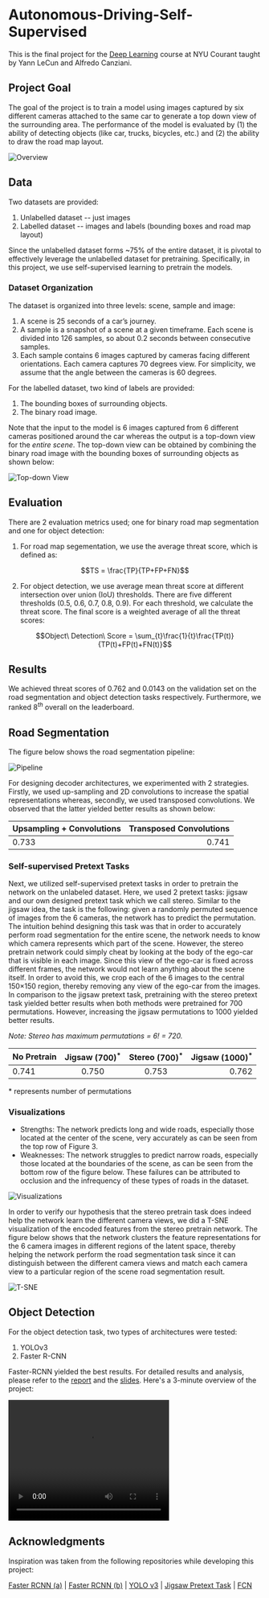 # Autonomous-Driving-Self-Supervised
This is the final project for the [Deep Learning](https://atcold.github.io/pytorch-Deep-Learning/) course at NYU Courant taught by Yann LeCun and Alfredo Canziani. 

## Project Goal

The goal of the project is to train a model using images captured by six different cameras attached to the same car to generate a top down view of the surrounding area. The performance of the model is evaluated by (1) the ability of detecting objects (like car, trucks, bicycles, etc.) and (2) the ability to draw the road map layout.

![Overview](Images/overview.png)
 
## Data
Two datasets are provided:

1. Unlabelled dataset -- just images
2. Labelled dataset -- images and labels (bounding boxes and road map layout)

Since the unlabelled dataset forms ~75% of the entire dataset, it is pivotal to effectively leverage the unlabelled dataset for pretraining. Specifically, in this project, we use self-supervised learning to pretrain the models.

### Dataset Organization
The dataset is organized into three levels: scene, sample and image:
1. A scene is 25 seconds of a car’s journey.
2. A sample is a snapshot of a scene at a given timeframe. Each scene is divided into 126 samples, so about 0.2 seconds between consecutive samples.
3. Each sample contains 6 images captured by cameras facing different orientations. Each camera captures 70 degrees view. For simplicity, we assume that the angle between the cameras is 60 degrees.

For the labelled dataset, two kind of labels are provided:
1. The bounding boxes of surrounding objects.
2. The binary road image.

Note that the input to the model is 6 images captured from 6 different cameras positioned around the car whereas the output is a top-down view for the *entire scene*. The top-down view can be obtained by combining the binary road image with the bounding boxes of surrounding objects as shown below:

![Top-down View](Images/top-down.png)

## Evaluation
There are 2 evaluation metrics used; one for binary road map segmentation and one for object detection:
1. For road map segementation, we use the average threat score, which is defined as:

$$TS = \frac{TP}{TP+FP+FN}$$ 

2. For object detection, we use average mean threat score at different intersection over union (IoU) thresholds. There are five different thresholds (0.5, 0.6, 0.7, 0.8, 0.9). For each threshold,
we calculate the threat score. The final score is a weighted average of all the threat scores:

$$Object\ Detection\ Score = \sum_{t}\frac{1}{t}\frac{TP(t)}{TP(t)+FP(t)+FN(t)}$$


## Results
We achieved threat scores of 0.762 and
0.0143 on the validation set on the road segmentation and object detection tasks respectively. Furthermore, we ranked $8^{th}$ overall on the leaderboard.

## Road Segmentation

The figure below shows the road segmentation pipeline:

![Pipeline](Images/pipeline.png)

For designing decoder architectures, we experimented with
2 strategies. Firstly, we used up-sampling and 2D convolutions to increase the spatial representations whereas,
secondly, we used transposed convolutions. We observed
that the latter yielded better results as shown below:

| Upsampling + Convolutions      | Transposed Convolutions |
| :---        |    ----:   |
| 0.733      | 0.741       |

### Self-supervised Pretext Tasks

Next, we utilized self-supervised pretext tasks in order to
pretrain the network on the unlabeled dataset. Here, we
used 2 pretext tasks: jigsaw and our own designed pretext
task which we call stereo. Similar to the jigsaw idea, the
task is the following: given a randomly permuted sequence
of images from the 6 cameras, the network has to predict the
permutation. The intuition behind designing this task was
that in order to accurately perform road segmentation for
the entire scene, the network needs to know which camera
represents which part of the scene. However, the stereo
pretrain network could simply cheat by looking at the body
of the ego-car that is visible in each image. Since this
view of the ego-car is fixed across different frames, the
network would not learn anything about the scene itself.
In order to avoid this, we crop each of the 6 images to
the central 150×150 region, thereby removing any view of
the ego-car from the images. In comparison to the jigsaw
pretext task, pretraining with the stereo pretext task yielded
better results when both methods were pretrained for 700
permutations. However, increasing the jigsaw permutations
to 1000 yielded better results.

*Note: Stereo has maximum permutations = 6! = 720.*

| No Pretrain      | Jigsaw $(700)^{*}$ | Stereo $(700)^{*}$ | Jigsaw $(1000)^{*}$ |
| :---        |    :----:   | :----: | ----: |
| 0.741      | 0.750       | 0.753 | 0.762 |

 \* represents number of permutations

 ### Visualizations

* Strengths: The network predicts long and wide roads,
especially those located at the center of the scene, very
accurately as can be seen from the top row of Figure 3.
* Weaknesses: The network struggles to predict narrow
roads, especially those located at the boundaries of the
scene, as can be seen from the bottom row of the figure below. These failures can be attributed to occlusion and the
infrequency of these types of roads in the dataset.

![Visualizations](Images/visualizations.png)

In order to verify our hypothesis that the stereo pretrain
task does indeed help the network learn the different camera
views, we did a T-SNE visualization of the encoded features
from the stereo pretrain network. The figure below shows that the
network clusters the feature representations for the 6 camera images in different regions of the latent space, thereby helping the network perform the road segmentation task since
it can distinguish between the different camera views and
match each camera view to a particular region of the scene
road segmentation result.

![T-SNE](Images/tsne.png)

## Object Detection

For the object detection task, two types of architectures were tested:
1. YOLOv3
2. Faster R-CNN

Faster-RCNN yielded the best results. For detailed results and analysis, please refer to the [report](report.pdf) and the [slides](slides.pdf). Here's a 3-minute overview of the project:

<video width="320" height="240" controls>
  <source src="demo.mp4" type="video/mp4">
</video>

## Acknowledgments

Inspiration was taken from the following repositories while developing this project:
 
[Faster RCNN (a)](http://pytorch.org/tutorials/intermediate/torchvision_tutorial.html) | [Faster RCNN (b)](https://github.com/pytorch/vision/tree/master/references/detection) | 
[YOLO v3](https://github.com/eriklindernoren/PyTorch-YOLOv3) | 
[Jigsaw Pretext Task](https://github.com/bbrattoli/JigsawPuzzlePytorch) | 
[FCN](https://github.com/wkentaro/pytorch-fcn)
 
 
